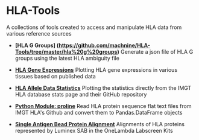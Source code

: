 # HLA-Tools
A collections of tools created to access and manipulate HLA data from various reference sources

* __[HLA G Groups] (https://github.com/machnine/HLA-Tools/tree/master/hla%20g%20groups)__
Generate a json file of HLA G groups using the latest HLA ambiguity file

* __[HLA Gene Expressions](https://github.com/machnine/HLA-Tools/tree/master/hla%20gene%20expression)__
Plotting HLA gene expressions in various tissues based on published data

* __[HLA Allele Data Statistics](https://github.com/machnine/HLA-Tools/tree/master/hla%20stats)__
Plotting the statistics directly from the IMGT HLA database stats page and their GitHub repository

* __[Python Module: proline](https://github.com/machnine/HLA-Tools/tree/master/proline)__
Read HLA protein sequence flat text files from IMGT HLA's Github and convert them to Pandas.DataFrame objects

* __[Single Antigen Bead Protein Alignment](https://github.com/machnine/HLA-Tools/tree/master/sab%20protein%20alignment)__
Alignments of HLA proteins represented by Luminex SAB in the OneLambda Labscreen Kits




